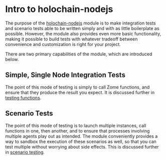# Intro to holochain-nodejs

The purpose of the [holochain-nodejs](https://www.npmjs.com/package/@holochain/holochain-nodejs) module is to make integration tests and scenario tests able to be written simply and with as little boilerplate as possible. However, the module also provides even more basic functionality, making it possible to build tests with whatever tradeoff between convenience and customization is right for your project.

There are two primary capabilities of the module, which are introduced below.

## Simple, Single Node Integration Tests

The point of this mode of testing is simply to call Zome functions, and ensure that they produce the result you expect. It is discussed further in [testing functions](./testing_functions.md).

## Scenario Tests

The point of this mode of testing is to launch multiple instances, call functions in one, then another, and to ensure that processes involving multiple agents play out as intended. The module conveniently provides a way to sandbox the execution of these scenarios as well, so that you can test multiple without worrying about side effects. This is discussed further in [scenario testing](./scenario_testing.md).